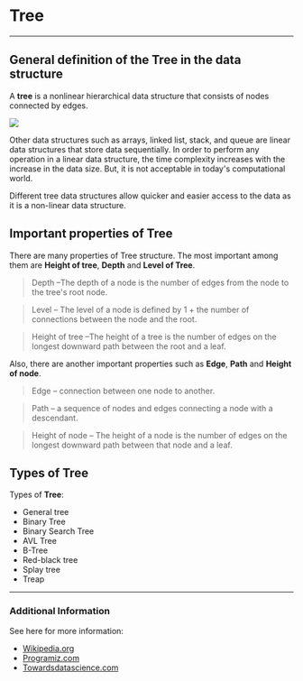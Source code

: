 # Tree
***

## General definition of the Tree in the data structure
A **tree** is a nonlinear hierarchical data structure that consists of nodes connected by edges.

![](https://miro.medium.com/max/975/1*PWJiwTxRdQy8A_Y0hAv5Eg.png)

Other data structures such as arrays, linked list, stack, and queue are linear data structures that store data sequentially. In order to perform any operation in a linear data structure, the time complexity increases with the increase in the data size. But, it is not acceptable in today's computational world.

Different tree data structures allow quicker and easier access to the data as it is a non-linear data structure.

## Important properties of Tree

There are many properties of Tree structure. The most important among them are **Height of tree**, **Depth** and **Level of Tree**.

> Depth –The depth of a node is the number of edges from the node to the tree's root node.

> Level – The level of a node is defined by 1 + the number of connections between the node and the root.

> Height of tree –The height of a tree is the number of edges on the longest downward path between the root and a leaf.

Also, there are another important properties such as **Edge**, **Path** and **Height of node**.

> Edge – connection between one node to another.

> Path – a sequence of nodes and edges connecting a node with a descendant.

> Height of node – The height of a node is the number of edges on the longest downward path between that node and a leaf. 

## Types of Tree

Types of **Tree**:
+ General tree
+ Binary Tree
+ Binary Search Tree
+ AVL Tree
+ B-Tree
+ Red-black tree
+ Splay tree
+ Treap

***

### Additional Information

See here for more information:
 + [Wikipedia.org](https://en.wikipedia.org/wiki/Tree_(data_structure) "Go to article")
 + [Programiz.com](https://www.programiz.com/dsa/trees "Go to article")
 + [Towardsdatascience.com](https://towardsdatascience.com/8-useful-tree-data-structures-worth-knowing-8532c7231e8c "Go to article")
